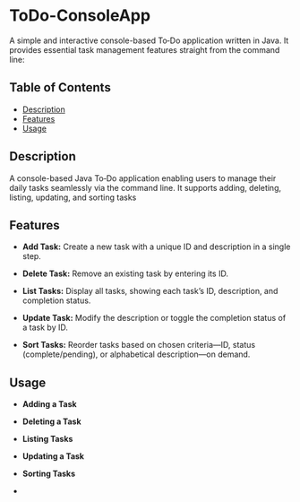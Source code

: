# ToDo-ConsoleApp

A simple and interactive console-based To‑Do application written in Java. It provides essential task management features straight from the command line:

## Table of Contents
- [Description](#Description) 
- [Features](#Features)
- [Usage](#Usage)

## Description
A console-based Java To‑Do application enabling users to manage their daily tasks seamlessly via the command line. It supports adding, deleting, listing, updating, and sorting tasks

## Features
- **Add Task:** Create a new task with a unique ID and description in a single step.

- **Delete Task:** Remove an existing task by entering its ID.

- **List Tasks:** Display all tasks, showing each task’s ID, description, and completion status.

- **Update Task:** Modify the description or toggle the completion status of a task by ID.

- **Sort Tasks:** Reorder tasks based on chosen criteria—ID, status (complete/pending), or alphabetical description—on demand.

## Usage

- **Adding a Task**
- **Deleting a Task**
- **Listing Tasks**
- **Updating a Task**
- **Sorting Tasks**


- 